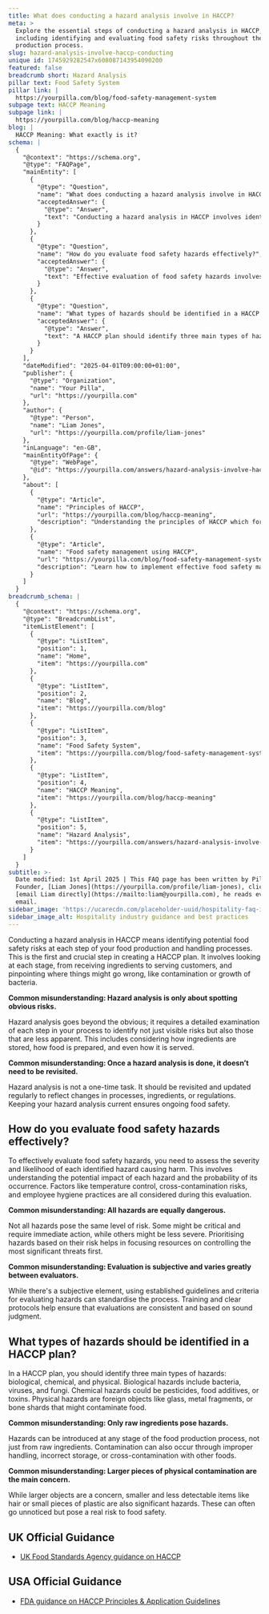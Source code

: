 ```yaml
---
title: What does conducting a hazard analysis involve in HACCP?
meta: >
  Explore the essential steps of conducting a hazard analysis in HACCP,
  including identifying and evaluating food safety risks throughout the
  production process.
slug: hazard-analysis-involve-haccp-conducting
unique id: 1745929282547x608087143954090200
featured: false
breadcrumb short: Hazard Analysis
pillar text: Food Safety System
pillar link: |
  https://yourpilla.com/blog/food-safety-management-system
subpage text: HACCP Meaning
subpage link: |
  https://yourpilla.com/blog/haccp-meaning
blog: |
  HACCP Meaning: What exactly is it?
schema: |
  {
    "@context": "https://schema.org",
    "@type": "FAQPage",
    "mainEntity": [
      {
        "@type": "Question",
        "name": "What does conducting a hazard analysis involve in HACCP?",
        "acceptedAnswer": {
          "@type": "Answer",
          "text": "Conducting a hazard analysis in HACCP involves identifying potential food safety risks at each step of the food production and handling processes. It entails examining every stage, from receiving ingredients to serving customers, to identify both visible and less apparent risks such as contamination or bacterial growth. A hazard analysis is a continuous process that needs updating regularly to reflect changes in processes, ingredients, or regulations, ensuring food safety compliance."
        }
      },
      {
        "@type": "Question",
        "name": "How do you evaluate food safety hazards effectively?",
        "acceptedAnswer": {
          "@type": "Answer",
          "text": "Effective evaluation of food safety hazards involves assessing both the severity and likelihood of each identified hazard causing harm. This evaluation takes into account the potential impact and probability of occurrence of each hazard, considering factors such as temperature control, cross-contamination risks, and employee hygiene. Despite the subjective element, using established guidelines and standardized criteria helps ensure that hazard evaluations are consistent and reliable."
        }
      },
      {
        "@type": "Question",
        "name": "What types of hazards should be identified in a HACCP plan?",
        "acceptedAnswer": {
          "@type": "Answer",
          "text": "A HACCP plan should identify three main types of hazards: biological, chemical, and physical. Biological hazards include organisms like bacteria, viruses, and fungi. Chemical hazards may consist of substances like pesticides, food additives, or toxins. Physical hazards involve foreign objects such as glass, metal fragments, or bone shards that could contaminate food. Both large and small objects, like pieces of plastic or hair, need to be considered due to their potential risk to food safety."
        }
      }
    ],
    "dateModified": "2025-04-01T09:00:00+01:00",
    "publisher": {
      "@type": "Organization",
      "name": "Your Pilla",
      "url": "https://yourpilla.com"
    },
    "author": {
      "@type": "Person",
      "name": "Liam Jones",
      "url": "https://yourpilla.com/profile/liam-jones"
    },
    "inLanguage": "en-GB",
    "mainEntityOfPage": {
      "@type": "WebPage",
      "@id": "https://yourpilla.com/answers/hazard-analysis-involve-haccp-conducting"
    },
    "about": [
      {
        "@type": "Article",
        "name": "Principles of HACCP",
        "url": "https://yourpilla.com/blog/haccp-meaning",
        "description": "Understanding the principles of HACCP which form the foundation of all food safety management systems, ensuring compliance with the Food Safety Act."
      },
      {
        "@type": "Article",
        "name": "Food safety management using HACCP",
        "url": "https://yourpilla.com/blog/food-safety-management-system",
        "description": "Learn how to implement effective food safety management system based on HACCP principles to ensure daily compliance and food safety."
      }
    ]
  }
breadcrumb_schema: |
  {
    "@context": "https://schema.org",
    "@type": "BreadcrumbList",
    "itemListElement": [
      {
        "@type": "ListItem",
        "position": 1,
        "name": "Home",
        "item": "https://yourpilla.com"
      },
      {
        "@type": "ListItem",
        "position": 2,
        "name": "Blog",
        "item": "https://yourpilla.com/blog"
      },
      {
        "@type": "ListItem",
        "position": 3,
        "name": "Food Safety System",
        "item": "https://yourpilla.com/blog/food-safety-management-system"
      },
      {
        "@type": "ListItem",
        "position": 4,
        "name": "HACCP Meaning",
        "item": "https://yourpilla.com/blog/haccp-meaning"
      },
      {
        "@type": "ListItem",
        "position": 5,
        "name": "Hazard Analysis",
        "item": "https://yourpilla.com/answers/hazard-analysis-involve-haccp-conducting"
      }
    ]
  }
subtitle: >-
  Date modified: 1st April 2025 | This FAQ page has been written by Pilla
  Founder, [Liam Jones](https://yourpilla.com/profile/liam-jones), click to
  [email Liam directly](https://mailto:liam@yourpilla.com), he reads every
  email.
sidebar_image: 'https://ucarecdn.com/placeholder-uuid/hospitality-faq-image.jpg'
sidebar_image_alt: Hospitality industry guidance and best practices
---
```

Conducting a hazard analysis in HACCP means identifying potential food safety risks at each step of your food production and handling processes. This is the first and crucial step in creating a HACCP plan. It involves looking at each stage, from receiving ingredients to serving customers, and pinpointing where things might go wrong, like contamination or growth of bacteria.

**Common misunderstanding: Hazard analysis is only about spotting obvious risks.**

Hazard analysis goes beyond the obvious; it requires a detailed examination of each step in your process to identify not just visible risks but also those that are less apparent. This includes considering how ingredients are stored, how food is prepared, and even how it is served.

**Common misunderstanding: Once a hazard analysis is done, it doesn’t need to be revisited.**

Hazard analysis is not a one-time task. It should be revisited and updated regularly to reflect changes in processes, ingredients, or regulations. Keeping your hazard analysis current ensures ongoing food safety.

## How do you evaluate food safety hazards effectively?

To effectively evaluate food safety hazards, you need to assess the severity and likelihood of each identified hazard causing harm. This involves understanding the potential impact of each hazard and the probability of its occurrence. Factors like temperature control, cross-contamination risks, and employee hygiene practices are all considered during this evaluation.

**Common misunderstanding: All hazards are equally dangerous.**

Not all hazards pose the same level of risk. Some might be critical and require immediate action, while others might be less severe. Prioritising hazards based on their risk helps in focusing resources on controlling the most significant threats first.

**Common misunderstanding: Evaluation is subjective and varies greatly between evaluators.**

While there's a subjective element, using established guidelines and criteria for evaluating hazards can standardise the process. Training and clear protocols help ensure that evaluations are consistent and based on sound judgment.

## What types of hazards should be identified in a HACCP plan?

In a HACCP plan, you should identify three main types of hazards: biological, chemical, and physical. Biological hazards include bacteria, viruses, and fungi. Chemical hazards could be pesticides, food additives, or toxins. Physical hazards are foreign objects like glass, metal fragments, or bone shards that might contaminate food.

**Common misunderstanding: Only raw ingredients pose hazards.**

Hazards can be introduced at any stage of the food production process, not just from raw ingredients. Contamination can also occur through improper handling, incorrect storage, or cross-contamination with other foods.

**Common misunderstanding: Larger pieces of physical contamination are the main concern.**

While larger objects are a concern, smaller and less detectable items like hair or small pieces of plastic are also significant hazards. These can often go unnoticed but pose a real risk to food safety.

## UK Official Guidance

-   [UK Food Standards Agency guidance on HACCP](https://www.gov.uk/food-safety-hazard-analysis)

## USA Official Guidance

-   [FDA guidance on HACCP Principles & Application Guidelines](https://www.fda.gov/food/hazard-analysis-critical-control-point-haccp/haccp-principles-application-guidelines)
